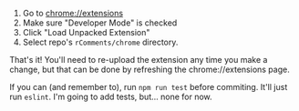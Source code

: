 1. Go to [chrome://extensions](chrome://extensions)
2. Make sure "Developer Mode" is checked
3. Click "Load Unpacked Extension" 
4. Select repo's `rComments/chrome` directory.

That's it! You'll need to re-upload the extension any time you make a change, but that can be done by refreshing the chrome://extensions page.

If you can (and remember to), run `npm run test` before commiting. It'll just run `eslint`. I'm going to add tests, but... none for now.
